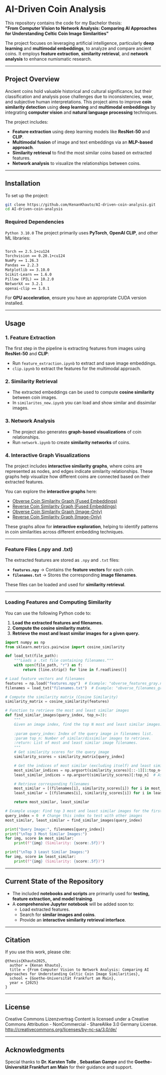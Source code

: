 # AI-Driven Coin Analysis

This repository contains the code for my Bachelor thesis:  
**"From Computer Vision to Network Analysis: Comparing AI Approaches for Understanding Celtic Coin Image Similarities"**  

The project focuses on leveraging artificial intelligence, particularly **deep learning** and **multimodal embeddings**, to analyze and compare ancient coins. It employs **feature extraction**, **similarity retrieval**, and **network analysis** to enhance numismatic research.

---

## **Project Overview**
Ancient coins hold valuable historical and cultural significance, but their classification and analysis pose challenges due to inconsistencies, wear, and subjective human interpretations. This project aims to improve **coin similarity detection** using **deep learning** and **multimodal embeddings** by integrating **computer vision** and **natural language processing** techniques.

The project includes:
- **Feature extraction** using deep learning models like **ResNet-50** and **CLIP**.
- **Multimodal fusion** of image and text embeddings via an **MLP-based approach**.
- **Similarity retrieval** to find the most similar coins based on extracted features.
- **Network analysis** to visualize the relationships between coins.

---

## **Installation**
To set up the project:

```bash
git clone https://github.com/KenanKhauto/AI-driven-coin-analysis.git
cd AI-driven-coin-analysis
```

### **Required Dependencies**
```Python 3.10.0```
The project primarily uses **PyTorch**, **OpenAI CLIP**, and other ML libraries:

```txt

Torch == 2.5.1+cu124
Torchvision == 0.20.1+cu124
NumPy == 1.26.3
Pandas == 2.2.3
Matplotlib == 3.10.0
Scikit-Learn == 1.6.0
Pillow (PIL) == 10.2.0
NetworkX == 3.2.1
openai-clip == 1.0.1 
```

For **GPU acceleration**, ensure you have an appropriate CUDA version installed.

---

## **Usage**
### **1. Feature Extraction**
The first step in the pipeline is extracting features from images using **ResNet-50** and **CLIP**:
- Run `feature_extraction.ipynb` to extract and save image embeddings.
- `clip.ipynb` to extract the features for the multimodal approach.

### **2. Similarity Retrieval**
- The extracted embeddings can be used to compute **cosine similarity** between coin images.
- In `similarites_new.ipynb` you can load and show similar and dissimilar images.

### **3. Network Analysis**
- The project also generates **graph-based visualizations** of coin relationships.
- Run `network.ipynb` to create **similarity networks** of coins.

### **4. Interactive Graph Visualizations**
The project includes **interactive similarity graphs**, where coins are represented as nodes, and edges indicate similarity relationships. These graphs help visualize how different coins are connected based on their extracted features.

You can explore the **interactive graphs** here:

- [Obverse Coin Similarity Graph (Fused Embeddings)](https://kenankhauto.github.io/AI-driven-coin-analysis/obverse_fused_graph_0.9995.html)
- [Reverse Coin Similarity Graph (Fused Embeddings)](https://kenankhauto.github.io/AI-driven-coin-analysis/reverse_fused_graph_0.9995.html)
- [Obverse Coin Similarity Graph (Image-Only)](https://kenankhauto.github.io/AI-driven-coin-analysis/obverse_img_graph_0.95.html)
- [Reverse Coin Similarity Graph (Image-Only)](https://kenankhauto.github.io/AI-driven-coin-analysis/reverse_img_graph_0.95.html)

These graphs allow for **interactive exploration**, helping to identify patterns in coin similarities across different embedding techniques.

---

### **Feature Files (.npy and .txt)**
The extracted features are stored as `.npy` and `.txt` files:
- **`features.npy`** → Contains the **feature vectors** for each coin.
- **`filenames.txt`** → Stores the corresponding **image filenames**.

These files can be loaded and used for **similarity retrieval**.

---

### **Loading Features and Computing Similarity**
You can use the following Python code to:
1. **Load the extracted features and filenames.**
2. **Compute the cosine similarity matrix.**
3. **Retrieve the most and least similar images for a given query.**

```python
import numpy as np
from sklearn.metrics.pairwise import cosine_similarity

def load_txt(file_path):
    """Loads a .txt file containing filenames."""
    with open(file_path, "r") as f:
        return [line.strip() for line in f.readlines()]

# Load feature vectors and filenames
features = np.load("features.npy")  # Example: "obverse_features_gray.npy"
filenames = load_txt("filenames.txt")  # Example: "obverse_filenames_gray.txt"

# Compute the similarity matrix (Cosine Similarity)
similarity_matrix = cosine_similarity(features)

# Function to retrieve the most and least similar images
def find_similar_images(query_index, top_n=3):
    """
    Given an image index, find the top N most and least similar images.
    
    :param query_index: Index of the query image in filenames list.
    :param top_n: Number of similar/dissimilar images to retrieve.
    :return: List of most and least similar image filenames.
    """
    # Get similarity scores for the query image
    similarity_scores = similarity_matrix[query_index]

    # Get the indices of most similar (excluding itself) and least similar images
    most_similar_indices = np.argsort(similarity_scores)[::-1][1:top_n+1]  # Descending order
    least_similar_indices = np.argsort(similarity_scores)[:top_n]  # Ascending order

    # Retrieve corresponding filenames
    most_similar = [(filenames[i], similarity_scores[i]) for i in most_similar_indices]
    least_similar = [(filenames[i], similarity_scores[i]) for i in least_similar_indices]

    return most_similar, least_similar

# Example usage: Find top 3 most and least similar images for the first image in the dataset
query_index = 0  # Change this index to test with other images
most_similar, least_similar = find_similar_images(query_index)

print("Query Image:", filenames[query_index])
print("\nTop 3 Most Similar Images:")
for img, score in most_similar:
    print(f"{img} (Similarity: {score:.5f})")

print("\nTop 3 Least Similar Images:")
for img, score in least_similar:
    print(f"{img} (Similarity: {score:.5f})")
```

---


## **Current State of the Repository**
- The included **notebooks and scripts** are primarily used for **testing, feature extraction, and model training**.
- A **comprehensive Jupyter notebook** will be added soon to:
  - Load extracted features.
  - Search for **similar images and coins**.
  - Provide an **interactive similarity retrieval interface**.

---

## **Citation**
If you use this work, please cite:

```
@thesis{Khauto2025,
  author = {Kenan Khauto},
  title = {From Computer Vision to Network Analysis: Comparing AI Approaches for Understanding Celtic Coin Image Similarities},
  school = {Goethe-Universität Frankfurt am Main},
  year = {2025}
}
```

---

## **License**
Creative Commons Lizenzvertrag Content is licensed under a Creative Commons Attribution - NonCommercial - ShareAlike 3.0 Germany License. http://creativecommons.org/licenses/by-nc-sa/3.0/de/

---

## **Acknowledgments**
Special thanks to **Dr. Karsten Tolle** , **Sebastian Gampe** and the **Goethe-Universität Frankfurt am Main** for their guidance and support.
